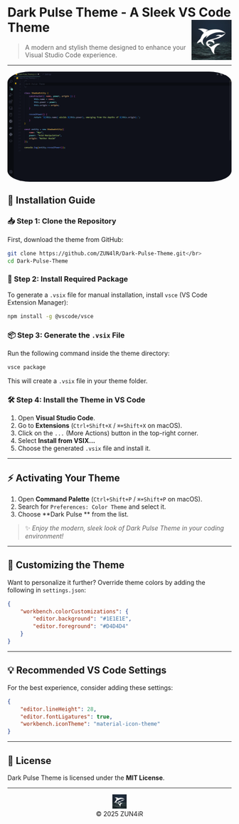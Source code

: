 # Dark Pulse Theme - A Sleek VS Code Theme [<img src="logo.png" alt="Dark Pulse Theme" width="90" height="90" align="right">](https://github.com/ZUN4lR/Dark-Pulse-Theme.git)

> A modern and stylish theme designed to enhance your Visual Studio Code experience.

---
<div style="border-radius: 10%; overflow: hidden; width: 100%;">
    <img src="screen-shot.png" style="width: 100%; height:50%; display: block;">
</div>

## 🚀 Installation Guide

### 📥 Step 1: Clone the Repository
First, download the theme from GitHub:

```bash
git clone https://github.com/ZUN4lR/Dark-Pulse-Theme.git</br>
cd Dark-Pulse-Theme
```

### 🔧 Step 2: Install Required Package
To generate a `.vsix` file for manual installation, install `vsce` (VS Code Extension Manager):

```bash
npm install -g @vscode/vsce
```

### 📦 Step 3: Generate the `.vsix` File
Run the following command inside the theme directory:

```bash
vsce package
```

This will create a `.vsix` file in your theme folder.

### 🛠 Step 4: Install the Theme in VS Code
1. Open **Visual Studio Code**.
2. Go to **Extensions** (`Ctrl+Shift+X` / `⌘+Shift+X` on macOS).
3. Click on the `...` (More Actions) button in the top-right corner.
4. Select **Install from VSIX...**
5. Choose the generated `.vsix` file and install it.

---

## ⚡ Activating Your Theme 

1. Open **Command Palette** (`Ctrl+Shift+P` / `⌘+Shift+P` on macOS).
2. Search for `Preferences: Color Theme` and select it.
3. Choose **Dark Pulse ** from the list.

> ✨ *Enjoy the modern, sleek look of Dark Pulse Theme in your coding environment!*

---

## 🎨 Customizing the Theme
Want to personalize it further? Override theme colors by adding the following in `settings.json`:

```json
{
    "workbench.colorCustomizations": {
        "editor.background": "#1E1E1E",
        "editor.foreground": "#D4D4D4"
    }
}
```

---

## 💡 Recommended VS Code Settings
For the best experience, consider adding these settings:

```json
{
    "editor.lineHeight": 28,
    "editor.fontLigatures": true,
    "workbench.iconTheme": "material-icon-theme"
}
```

---

## 📜 License
Dark Pulse Theme is licensed under the **MIT License**.

---

<p align="center"> <img src="logo.png" width="32" height="32"/> <br /> &copy; 2025 ZUN4iR </p>
